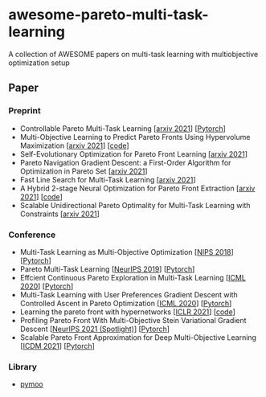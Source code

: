 # awesome-pareto-multi-task-learning
A collection of AWESOME papers on multi-task learning with multiobjective optimization setup

## Paper
### Preprint
 - Controllable Pareto Multi-Task Learning [[arxiv 2021](https://arxiv.org/pdf/2010.06313.pdf)] [[Pytorch](https://openreview.net/attachment?id=5mhViEOQxaV&name=supplementary_material)]
 - Multi-Objective Learning to Predict Pareto Fronts Using Hypervolume Maximization [[arxiv 2021](https://arxiv.org/pdf/2102.04523.pdf)] [[code](https://github.com/timodeist/multi_objective_learning)]
 - Self-Evolutionary Optimization for Pareto Front Learning [[arxiv 2021](https://arxiv.org/pdf/2110.03461.pdf)]
 - Pareto Navigation Gradient Descent: a First-Order Algorithm for Optimization in Pareto Set [[arxiv 2021](https://arxiv.org/pdf/2110.08713)]
 - Fast Line Search for Multi-Task Learning [[arxiv 2021](https://arxiv.org/abs/2110.00874)]
 - A Hybrid 2-stage Neural Optimization for Pareto Front Extraction [[arxiv 2021](https://arxiv.org/abs/2101.11684)] [[code](https://openreview.net/attachment?id=UOj0MV__Cr&name=supplementary_material)]
 - Scalable Unidirectional Pareto Optimality for Multi-Task Learning with Constraints [[arxiv 2021](https://arxiv.org/abs/2110.15442)]

### Conference
 - Multi-Task Learning as Multi-Objective Optimization [[NIPS 2018](https://arxiv.org/pdf/1810.04650.pdf)] [[Pytorch](https://github.com/isl-org/MultiObjectiveOptimization)]
 - Pareto Multi-Task Learning  [[NeurIPS 2019](https://proceedings.neurips.cc/paper/2019/file/685bfde03eb646c27ed565881917c71c-Paper.pdf)] [[Pytorch](https://github.com/Xi-L/ParetoMTL)]
 - Effcient Continuous Pareto Exploration in Multi-Task Learning [[ICML 2020](http://proceedings.mlr.press/v119/ma20a/ma20a.pdf)] [[Pytorch](https://github.com/mit-gfx/ContinuousParetoMTL)]
 - Multi-Task Learning with User Preferences Gradient Descent with Controlled Ascent in Pareto Optimization [[ICML 2020](http://proceedings.mlr.press/v119/mahapatra20a/mahapatra20a.pdf)] [[Pytorch](https://github.com/dbmptr/EPOSearch)]
 - Learning the pareto front with hypernetworks [[ICLR 2021](https://arxiv.org/pdf/2010.04104.pdf)] [[code](https://github.com/AvivNavon/pareto-hypernetworks)]
 - Profiling Pareto Front With Multi-Objective Stein Variational Gradient Descent [[NeurIPS 2021 (Spotlight)](https://proceedings.neurips.cc/paper/2021/file/7bb16972da003e87724f048d76b7e0e1-Paper.pdf)] [[Pytorch](https://github.com/gnobitab/MultiObjectiveSampling)]
 - Scalable Pareto Front Approximation for Deep Multi-Objective Learning [[ICDM 2021](https://128.84.4.13/pdf/2103.13392.pdf)] [[Pytorch](https://github.com/ruchtem/cosmos)]
### Library
 - [pymoo](https://pymoo.org/)
